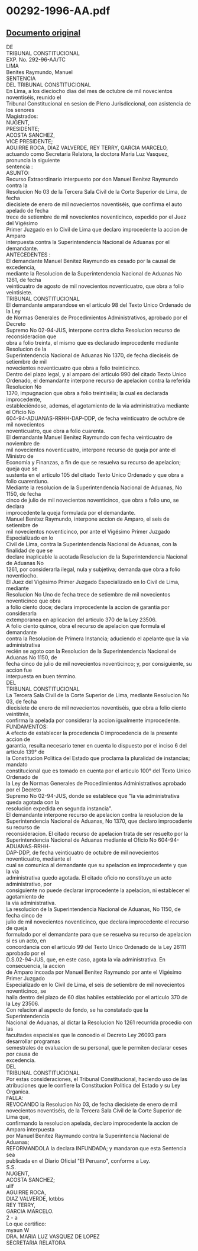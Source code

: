 
00292-1996-AA.pdf
=================
  
[Documento original](https://tc.gob.pe/jurisprudencia/1997/00292-1996-AA.pdf)  
---  
DE  
TRIBUNAL CONSTITUCIONAL  
EXP. No. 292-96-AA/TC  
LIMA  
Benites Raymundo, Manuel  
SENTENCIA  
DEL TRIBUNAL CONSTITUCIONAL  
En Lima, a los dieciocho dias del mes de octubre de mil novecientos noventiséis, reunido el  
Tribunal Constitucional en sesion de Pleno Jurisdiccional, con asistencia de los senores  
Magistrados:  
NUGENT,  
PRESIDENTE;  
ACOSTA SANCHEZ,  
VICE PRESIDENTE;  
AGUIRRE ROCA, DIAZ VALVERDE, REY TERRY, GARCIA MARCELO,  
actuando como Secretaria Relatora, la doctora Maria Luz Vasquez, pronuncia la siguiente  
sentencia :  
ASUNTO:  
Recurso Extraordinario interpuesto por don Manuel Benitez Raymundo contra la  
Resolucion No 03 de la Tercera Sala Civil de la Corte Superior de Lima, de fecha  
diecisiete de enero de mil novecientos noventiséis, que confirma el auto apelado de fecha  
trece de setiembre de mil novecientos noventicinco, expedido por el Juez del Vigésimo  
Primer Juzgado en lo Civil de Lima que declaro improcedente la accion de Amparo  
interpuesta contra la Superintendencia Nacional de Aduanas por el demandante.  
ANTECEDENTES :  
El demandante Manuel Benitez Raymundo es cesado por la causal de excedencia,  
mediante la Resolucion de la Superintendencia Nacional de Aduanas No 1261, de fecha  
veinticuatro de agosto de mil novecientos noventicuatro, que obra a folio veintisiete.  
TRIBUNAL CONSTITUCIONAL  
El demandante amparandose en el articulo 98 del Texto Unico Ordenado de la Ley  
de Normas Generales de Procedimientos Administrativos, aprobado por el Decreto  
Supremo No 02-94-JUS, interpone contra dicha Resolucion recurso de reconsideracion que  
obra a folio treinta, el mismo que es declarado improcedente mediante Resolucion de la  
Superintendencia Nacional de Aduanas No 1370, de fecha dieciséis de setiembre de mil  
novecientos noventicuatro que obra a folio treinticinco.  
Dentro del plazo legal, y al amparo del articulo 990 del citado Texto Unico  
Ordenado, el demandante interpone recurso de apelacion contra la referida Resolucion No  
1370, impugnacion que obra a folio treintiséis; la cual es declarada improcedente,  
estableciéndose, ademas, el agotamiento de la via administrativa mediante el Oficio No  
604-94-ADUANAS-RRHH-DAP-DDP, de fecha veinticuatro de octubre de mil novecientos  
noventicuatro, que obra a folio cuarenta.  
El demandante Manuel Benitez Raymundo con fecha veinticuatro de noviembre de  
mil novecientos noventicuatro, interpone recurso de queja por ante el Ministro de  
Economia y Finanzas, a fin de que se resuelva su recurso de apelacion; queja que se  
sustenta en el articulo 105 del citado Texto Unico Ordenado y que obra a folio cuarentiuno.  
Mediante la resolucion de la Superintendencia Nacional de Aduanas, No 1150, de fecha  
cinco de julio de mil novecientos noventicinco, que obra a folio uno, se declara  
improcedente la queja formulada por el demandante.  
Manuel Benitez Raymundo, interpone accion de Amparo, el seis de setiembre de  
mil novecientos noventicinco, por ante el Vigésimo Primer Juzgado Especializado en lo  
Civil de Lima, contra la Superintendencia Nacional de Aduanas, con la finalidad de que se  
declare inaplicable la acotada Resolucion de la Superintendencia Nacional de Aduanas No  
1261, por considerarla ilegal, nula y subjetiva; demanda que obra a folio noventiocho.  
El Juez del Vigésimo Primer Juzgado Especializado en lo Civil de Lima, mediante  
Resolucion No Uno de fecha trece de setiembre de mil novecientos noventicinco que obra  
a folio ciento doce; declara improcedente la accion de garantia por considerarla  
extemporanea en aplicacion del articulo 370 de la Ley 23506.  
A folio ciento quince, obra el recurso de apelacion que formula el demandante  
contra la Resolucion de Primera Instancia; aduciendo el apelante que la via administrativa  
recién se agoto con la Resolucion de la Superintendencia Nacional de Aduanas No 1150, de  
fecha cinco de julio de mil novecientos noventicinco; y, por consiguiente, su accion fue  
interpuesta en buen término.  
DEL  
TRIBUNAL CONSTITUCIONAL  
La Tercera Sala Civil de la Corte Superior de Lima, mediante Resolucion No 03, de fecha  
diecisiete de enero de mil novecientos noventiséis, que obra a folio ciento veintitrés,  
confirma la apelada por considerar la accion igualmente improcedente.  
FUNDAMENTOS:  
A efecto de establecer la procedencia 0 improcedencia de la presente accion de  
garantia, resulta necesario tener en cuenta lo dispuesto por el inciso 6 del articulo 139° de  
la Constitucion Politica del Estado que proclama la pluralidad de instancias; mandato  
constitucional que es tomado en cuenta por el articulo 100° del Texto Unico Ordenado de  
la Ley de Normas Generales de Procedimientos Administrativos aprobado por el Decreto  
Supremo No 02-94-JUS, donde se establece que "la via administrativa queda agotada con la  
resolucion expedida en segunda instancia".  
El demandante interpone recurso de apelacion contra la resolucion de la  
Superintendencia Nacional de Aduanas, No 1370, que declaro improcedente su recurso de  
reconsideracion. El citado recurso de apelacion trata de ser resuelto por la  
Superintendencia Nacional de Aduanas mediante el Oficio No 604-94-ADUANAS-RRHH-  
DAP-DDP, de fecha veinticuatro de octubre de mil novecientos noventicuatro, mediante el  
cual se comunica al demandante que su apelacion es improcedente y que la via  
administrativa quedo agotada. El citado oficio no constituye un acto administrativo, por  
consiguiente no puede declarar improcedente la apelacion, ni establecer el agotamiento de  
la via administrativa.  
La resolucion de la Superintendencia Nacional de Aduanas, No 1150, de fecha cinco de  
julio de mil novecientos noventicinco, que declara improcedente el recurso de queja  
formulado por el demandante para que se resuelva su recurso de apelacion si es un acto, en  
concordancia con el articulo 99 del Texto Unico Ordenado de la Ley 26111 aprobado por el  
D.S.02-94-JUS, que, en este caso, agota la via administrativa. En consecuencia, la accion  
de Amparo incoada por Manuel Benitez Raymundo por ante el Vigésimo Primer Juzgado  
Especializado en lo Civil de Lima, el seis de setiembre de mil novecientos noventicinco, se  
halla dentro del plazo de 60 dias habiles establecido por el articulo 370 de la Ley 23506.  
Con relacion al aspecto de fondo, se ha constatado que la Superintendencia  
Nacional de Aduanas, al dictar la Resolucion No 1261 recurrida procedio con las  
facultades especiales que le concedio el Decreto Ley 26093 para desarrollar programas  
semestrales de evaluacion de su personal, que le permiten declarar ceses por causa de  
excedencia.  
DEL  
TRIBUNAL CONSTITUCIONAL  
Por estas consideraciones, el Tribunal Constitucional, haciendo uso de las  
atribuciones que le confiere la Constitucion Politica del Estado y su Ley Organica.  
FALLA:  
REVOCANDO la Resolucion No 03, de fecha diecisiete de enero de mil  
novecientos noventiséis, de la Tercera Sala Civil de la Corte Superior de Lima que,  
confirmando la resolucion apelada, declaro improcedente la accion de Amparo interpuesta  
por Manuel Benitez Raymundo contra la Superintencia Nacional de Aduanas;  
REFORMANDOLA la declara INFUNDADA; y mandaron que esta Sentencia sea  
publicada en el Diario Oficial "El Peruano", conforme a Ley.  
S.S.  
NUGENT,  
ACOSTA SANCHEZ;  
uilf  
AGUIRRE ROCA,  
DIAZ VALVERDE, lotbbs  
REY TERRY,  
GARCIA MARCELO.  
2 - a  
Lo que certifico:  
myaun W  
DRA. MARIA LUZ VASQUEZ DE LOPEZ  
SECRETARIA RELATORA